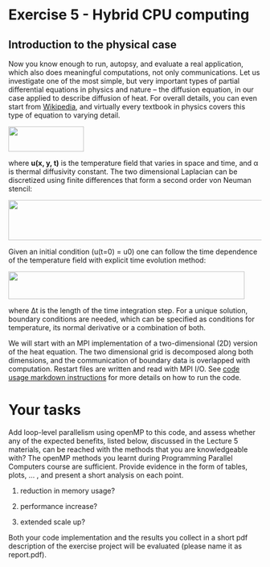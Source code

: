 # Exercise 5 - Hybrid CPU computing

## Introduction to the physical case

Now you know enough to run, autopsy, and evaluate a real application,
which also does meaningful computations, not only communications. Let
us investigate one of the most simple, but very important types of
partial differential equations in physics and nature – the diffusion
equation, in our case applied to describe diffusion of heat. For
overall details, you can even start from
[Wikipedia](https://en.wikipedia.org/wiki/Diffusion_equation), and
virtually every textbook in physics covers this type of equation to
varying detail.

<img src="figs/Eq1.png" width="150" height="50">

where **u(x, y, t)** is the temperature field that varies in space and
time, and α is thermal diffusivity constant. The two dimensional
Laplacian can be discretized using finite differences that form a
second order von Neuman stencil:

<img src="figs/Eq2.png" width="700" height="80">

Given an initial condition (u(t=0) = u0) one can follow the time dependence of
the temperature field with explicit time evolution method:

<img src="figs/Eq3.png" width="470" height="55">

where Δt is the length of the time integration step. For a unique
solution, boundary conditions are needed, which can be specified as
conditions for temperature, its normal derivative or a combination of
both.

We will start with an MPI implementation of a two-dimensional (2D)
version of the heat equation. The two dimensional grid is decomposed
along both dimensions, and the communication of boundary data is
overlapped with computation. Restart files are written and read with
MPI I/O. See [code usage markdown instructions](CODE_USAGE.md) for more
details on how to run the code.

Your tasks
========== 

Add loop-level parallelism using openMP to this code,
and assess whether any of the expected benefits, listed below,
discussed in the Lecture 5 materials, can be reached with the methods
that you are knowledgeable with? The openMP methods you learnt during
Programming Parallel Computers course are sufficient. Provide evidence
in the form of tables, plots, … , and present a short analysis on each
point.

1. reduction in memory usage?

2. performance increase?

3. extended scale up?

Both your code implementation and the results you collect in a short
pdf description of the exercise project will be evaluated (please name
it as report.pdf).